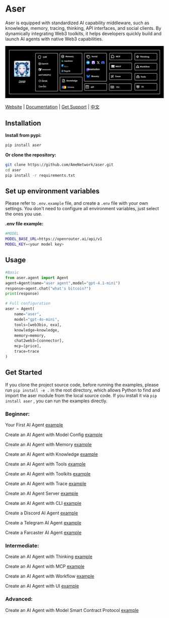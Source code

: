 # Aser

Aser is equipped with standardized AI capability middleware, such as knowledge, memory, tracing, thinking, API interfaces, and social clients. By dynamically integrating Web3 toolkits, it helps developers quickly build and launch AI agents with native Web3 capabilities.

![](./examples/images/architecture.png)

[Website](https://ame.network) | [Documentation](https://docs.ame.network/aser/overview) | [Get Support](https://t.me/hello_rickey)  | [中文](./README_CN.md) 

## Installation

**Install from pypi:**

```bash
pip install aser
```

**Or clone the repository:**

```bash
git clone https://github.com/AmeNetwork/aser.git
cd aser
pip install -r requirements.txt
```

## Set up environment variables

Please refer to `.env.example` file, and create a `.env` file with your own settings. You don't need to configure all environment variables, just select the ones you use.  

**.env file example:**
```bash
#MODEL
MODEL_BASE_URL=https://openrouter.ai/api/v1
MODEL_KEY=<your model key>
```

## Usage
```python
#Basic
from aser.agent import Agent
agent=Agent(name="aser agent",model="gpt-4.1-mini")
response=agent.chat("what's bitcoin?")
print(response)
```
```python
# Full configuration
aser = Agent(
    name="aser",
    model="gpt-4o-mini", 
    tools=[web3bio, exa], 
    knowledge=knowledge,
    memory=memory,
    chat2web3=[connector],
    mcp=[price],
    trace=trace
)
```

## Get Started
If you clone the project source code, before running the examples, please run `pip install -e .` in the root directory, which allows Python to find and import the aser module from the local source code. If you install it via `pip install aser` , you can run the examples directly.

### Beginner: 
Your First AI Agent [example](./examples/agent.py)

Create an AI Agent with Model Config [example](./examples/agent_model.py)

Create an AI Agent with Memory [example](./examples/agent_memory.py)

Create an AI Agent with Knowledge [example](./examples/agent_knowledge.py)     

Create an AI Agent with Tools [example](./examples/agent_tools.py)  

Create an AI Agent with Toolkits [example](./examples/agent_toolkits.py)

Create an AI Agent with Trace [example](./examples/agent_trace.py)

Create an AI Agent Server [example](./examples/agent_api.py)

Create an AI Agent with CLI [example](./examples/agent_cli.py)

Create a Discord AI Agent [example](./examples/agent_discord.py)

Create a Telegram AI Agent [example](./examples/agent_telegram.py)

Create a Farcaster AI Agent [example](./examples/agent_farcaster.py)

### Intermediate:

Create an AI Agent with Thinking [example](./examples/agent_thinking.py)

Create an AI Agent with MCP [example](./examples/agent_mcp.py)

Create an AI Agent with Workflow [example](./examples/agent_workflow.py)

Create an AI Agent with UI [example](https://github.com/AmeNetwork/ame-ui)


### Advanced:

Create an AI Agent with Model Smart Contract Protocol [example](https://github.com/AmeNetwork/Model-Smart-Contract-Protocol)
